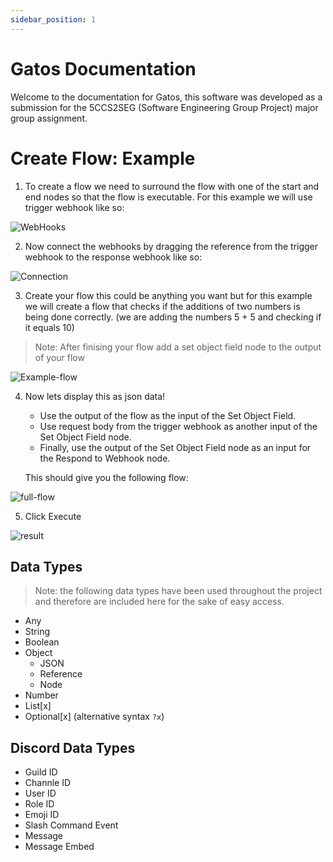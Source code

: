 ```yaml
---
sidebar_position: 1
---
```


# Gatos Documentation

Welcome to the documentation for Gatos, this software was developed as a submission for the 5CCS2SEG (Software Engineering Group Project) major group assignment.

# Create Flow: Example

1. To create a flow we need to surround the flow with one of the start and end nodes so that the flow is executable. For this example we will use trigger webhook like so:

![WebHooks](/img/flow/start-end.png)

2. Now connect the webhooks by dragging the reference from the trigger webhook to the response webhook like so:

![Connection](/img/flow/connect-webhook.png)

3. Create your flow this could be anything you want but for this example we will create a flow that checks if the additions of two numbers is being done correctly. (we are adding the numbers 5 + 5 and checking if it equals 10)

> Note: After finising your flow add a set object field node to the output of your flow

![Example-flow](/img/flow/example-flow.png)

4. Now lets display this as json data!

   - Use the output of the flow as the input of the Set Object Field.
   - Use request body from the trigger webhook as another input of the Set Object Field node.
   - Finally, use the output of the Set Object Field node as an input for the Respond to Webhook node.

   This should give you the following flow:

![full-flow](/img/flow/full-flow.png)

5. Click Execute

![result](/img/flow/result.png)

## Data Types

> Note: the following data types have been used throughout the project and therefore are included here for the sake of easy access.

- Any
- String
- Boolean
- Object
  - JSON
  - Reference
  - Node
- Number
- List[x]
- Optional[x] (alternative syntax `?x`)

## Discord Data Types

- Guild ID
- Channle ID
- User ID
- Role ID
- Emoji ID
- Slash Command Event
- Message
- Message Embed
